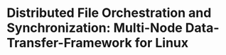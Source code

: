 # Distributed File Orchestration and Synchronization: Multi-Node Data-Transfer-Framework for Linux

